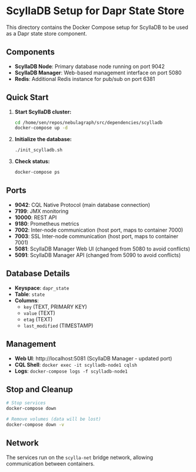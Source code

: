 # ScyllaDB Setup for Dapr State Store

This directory contains the Docker Compose setup for ScyllaDB to be used as a Dapr state store component.

## Components

- **ScyllaDB Node**: Primary database node running on port 9042
- **ScyllaDB Manager**: Web-based management interface on port 5080
- **Redis**: Additional Redis instance for pub/sub on port 6381

## Quick Start

1. **Start ScyllaDB cluster:**
   ```bash
   cd /home/sen/repos/nebulagraph/src/dependencies/scylladb
   docker-compose up -d
   ```

2. **Initialize the database:**
   ```bash
   ./init_scylladb.sh
   ```

3. **Check status:**
   ```bash
   docker-compose ps
   ```

## Ports

- **9042**: CQL Native Protocol (main database connection)
- **7199**: JMX monitoring
- **10000**: REST API
- **9180**: Prometheus metrics
- **7002**: Inter-node communication (host port, maps to container 7000)
- **7003**: SSL Inter-node communication (host port, maps to container 7001)
- **5081**: ScyllaDB Manager Web UI (changed from 5080 to avoid conflicts)
- **5091**: ScyllaDB Manager API (changed from 5090 to avoid conflicts)

## Database Details

- **Keyspace**: `dapr_state`
- **Table**: `state`
- **Columns**:
  - `key` (TEXT, PRIMARY KEY)
  - `value` (TEXT)
  - `etag` (TEXT)
  - `last_modified` (TIMESTAMP)

## Management

- **Web UI**: http://localhost:5081 (ScyllaDB Manager - updated port)
- **CQL Shell**: `docker exec -it scylladb-node1 cqlsh`
- **Logs**: `docker-compose logs -f scylladb-node1`

## Stop and Cleanup

```bash
# Stop services
docker-compose down

# Remove volumes (data will be lost)
docker-compose down -v
```

## Network

The services run on the `scylla-net` bridge network, allowing communication between containers.

